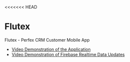 <<<<<<< HEAD
# Flutex
Flutex - Perfex CRM Customer Mobile App

- [Video Demonstration of the Application](https://drive.google.com/drive/folders/10LzGRD24fkboWlAgjkgUpLvjYUCwLvhy?usp=drive_link)
- [Video Demonstration of Firebase Realtime Data Updates](https://drive.google.com/drive/folders/10LzGRD24fkboWlAgjkgUpLvjYUCwLvhy?usp=drive_link)


